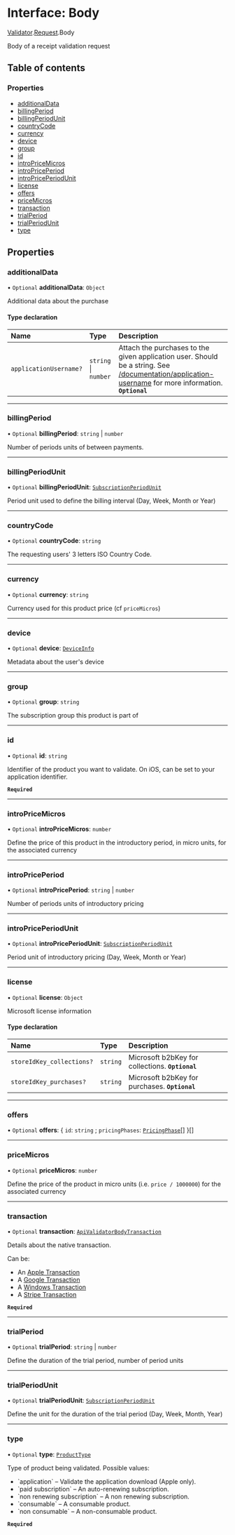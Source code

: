 # Interface: Body

[Validator](../modules/CdvPurchase.Validator.md).[Request](../modules/CdvPurchase.Validator.Request.md).Body

Body of a receipt validation request

## Table of contents

### Properties

- [additionalData](CdvPurchase.Validator.Request.Body.md#additionaldata)
- [billingPeriod](CdvPurchase.Validator.Request.Body.md#billingperiod)
- [billingPeriodUnit](CdvPurchase.Validator.Request.Body.md#billingperiodunit)
- [countryCode](CdvPurchase.Validator.Request.Body.md#countrycode)
- [currency](CdvPurchase.Validator.Request.Body.md#currency)
- [device](CdvPurchase.Validator.Request.Body.md#device)
- [group](CdvPurchase.Validator.Request.Body.md#group)
- [id](CdvPurchase.Validator.Request.Body.md#id)
- [introPriceMicros](CdvPurchase.Validator.Request.Body.md#intropricemicros)
- [introPricePeriod](CdvPurchase.Validator.Request.Body.md#intropriceperiod)
- [introPricePeriodUnit](CdvPurchase.Validator.Request.Body.md#intropriceperiodunit)
- [license](CdvPurchase.Validator.Request.Body.md#license)
- [offers](CdvPurchase.Validator.Request.Body.md#offers)
- [priceMicros](CdvPurchase.Validator.Request.Body.md#pricemicros)
- [transaction](CdvPurchase.Validator.Request.Body.md#transaction)
- [trialPeriod](CdvPurchase.Validator.Request.Body.md#trialperiod)
- [trialPeriodUnit](CdvPurchase.Validator.Request.Body.md#trialperiodunit)
- [type](CdvPurchase.Validator.Request.Body.md#type)

## Properties

### additionalData

• `Optional` **additionalData**: `Object`

Additional data about the purchase

#### Type declaration

| Name | Type | Description |
| :------ | :------ | :------ |
| `applicationUsername?` | `string` \| `number` | Attach the purchases to the given application user. Should be a string.  See [/documentation/application-username](/documentation/application-username) for more information.  **`Optional`** |

___

### billingPeriod

• `Optional` **billingPeriod**: `string` \| `number`

Number of periods units of between payments.

___

### billingPeriodUnit

• `Optional` **billingPeriodUnit**: [`SubscriptionPeriodUnit`](../modules/CdvPurchase.Validator.Request.md#subscriptionperiodunit)

Period unit used to define the billing interval (Day, Week, Month or Year)

___

### countryCode

• `Optional` **countryCode**: `string`

The requesting users' 3 letters ISO Country Code.

___

### currency

• `Optional` **currency**: `string`

Currency used for this product price (cf `priceMicros`)

___

### device

• `Optional` **device**: [`DeviceInfo`](CdvPurchase.Validator.DeviceInfo.md)

Metadata about the user's device

___

### group

• `Optional` **group**: `string`

The subscription group this product is part of

___

### id

• `Optional` **id**: `string`

Identifier of the product you want to validate. On iOS, can be set to your application identifier.

**`Required`**

___

### introPriceMicros

• `Optional` **introPriceMicros**: `number`

Define the price of this product in the introductory period, in micro units, for the associated currency

___

### introPricePeriod

• `Optional` **introPricePeriod**: `string` \| `number`

Number of periods units of introductory pricing

___

### introPricePeriodUnit

• `Optional` **introPricePeriodUnit**: [`SubscriptionPeriodUnit`](../modules/CdvPurchase.Validator.Request.md#subscriptionperiodunit)

Period unit of introductory pricing (Day, Week, Month or Year)

___

### license

• `Optional` **license**: `Object`

Microsoft license information

#### Type declaration

| Name | Type | Description |
| :------ | :------ | :------ |
| `storeIdKey_collections?` | `string` | Microsoft b2bKey for collections.  **`Optional`** |
| `storeIdKey_purchases?` | `string` | Microsoft b2bKey for purchases.  **`Optional`** |

___

### offers

• `Optional` **offers**: { `id`: `string` ; `pricingPhases`: [`PricingPhase`](CdvPurchase.PricingPhase.md)[]  }[]

___

### priceMicros

• `Optional` **priceMicros**: `number`

Define the price of the product in micro units (i.e. `price / 1000000`) for the associated currency

___

### transaction

• `Optional` **transaction**: [`ApiValidatorBodyTransaction`](../modules/CdvPurchase.Validator.Request.md#apivalidatorbodytransaction)

Details about the native transaction.

Can be:
<ul>
 <li>An <a href="#api-Types-Validate.TransactionApple">Apple Transaction</a></li>
 <li>A <a href="#api-Types-Validate.TransactionGoogle">Google Transaction</a></li>
 <li>A <a href="#api-Types-Validate.TransactionWindows">Windows Transaction</a></li>
 <li>A <a href="#api-Types-Validate.TransactionStripe">Stripe Transaction</a></li>
</ul>

**`Required`**

___

### trialPeriod

• `Optional` **trialPeriod**: `string` \| `number`

Define the duration of the trial period, number of period units

___

### trialPeriodUnit

• `Optional` **trialPeriodUnit**: [`SubscriptionPeriodUnit`](../modules/CdvPurchase.Validator.Request.md#subscriptionperiodunit)

Define the unit for the duration of the trial period (Day, Week, Month, Year)

___

### type

• `Optional` **type**: [`ProductType`](../enums/CdvPurchase.ProductType.md)

Type of product being validated. Possible values:

<ul>
<li>`application` – Validate the application download (Apple only).</li>
<li>`paid subscription` – An auto-renewing subscription.</li>
<li>`non renewing subscription` – A non renewing subscription.</li>
<li>`consumable` – A consumable product.</li>
<li>`non consumable` – A non-consumable product.</li>
</ul>

**`Required`**
